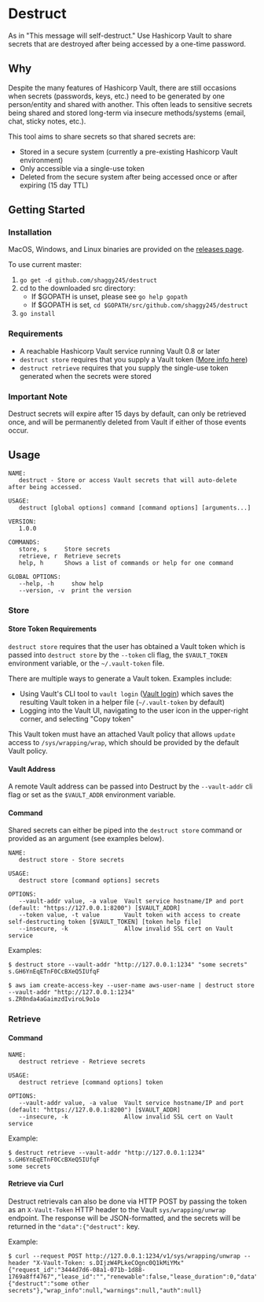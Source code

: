 # Destruct
As in "This message will self-destruct." Use Hashicorp Vault to share secrets that are destroyed after being accessed by a one-time password.

## Why
Despite the many features of Hashicorp Vault, there are still occasions when secrets (passwords, keys, etc.) need to be generated by one person/entity and shared with another. This often leads to sensitive secrets being shared and stored long-term via insecure methods/systems (email, chat, sticky notes, etc.).

This tool aims to share secrets so that shared secrets are:

* Stored in a secure system (currently a pre-existing Hashicorp Vault environment)
* Only accessible via a single-use token
* Deleted from the secure system after being accessed once or after expiring (15 day TTL)

## Getting Started
### Installation
MacOS, Windows, and Linux binaries are provided on the [releases page](https://github.com/shaggy245/destruct/releases).

To use current master:

1. `go get -d github.com/shaggy245/destruct`
2.  cd to the downloaded src directory:
    * If $GOPATH is unset, please see `go help gopath`
    * If $GOPATH is set, `cd $GOPATH/src/github.com/shaggy245/destruct`
3. `go install`

### Requirements
* A reachable Hashicorp Vault service running Vault 0.8 or later
* `destruct store` requires that you supply a Vault token ([More info here](#store-token-requirements))
* `destruct retrieve` requires that you supply the single-use token generated when the secrets were stored

### Important Note
Destruct secrets will expire after 15 days by default, can only be retrieved once, and will be permanently deleted from Vault if either of those events occur.

## Usage
```
NAME:
   destruct - Store or access Vault secrets that will auto-delete after being accessed.

USAGE:
   destruct [global options] command [command options] [arguments...]

VERSION:
   1.0.0

COMMANDS:
   store, s     Store secrets
   retrieve, r  Retrieve secrets
   help, h      Shows a list of commands or help for one command

GLOBAL OPTIONS:
   --help, -h     show help
   --version, -v  print the version
```

### Store
#### Store Token Requirements
`destruct store` requires that the user has obtained a Vault token which is passed into `destruct store` by the `--token` cli flag, the `$VAULT_TOKEN` environment variable, or the `~/.vault-token` file. 

There are multiple ways to generate a Vault token. Examples include:
* Using Vault's CLI tool to `vault login` ([Vault login](https://www.vaultproject.io/docs/commands/login.html)) which saves the resulting Vault token in a helper file  (`~/.vault-token` by default)
* Logging into the Vault UI, navigating to the user icon in the upper-right corner, and selecting "Copy token"

This Vault token must have an attached Vault policy that allows `update` access to `/sys/wrapping/wrap`, which should be provided by the default Vault policy.

#### Vault Address
A remote Vault address can be passed into Destruct by the `--vault-addr` cli flag or set as the `$VAULT_ADDR` environment variable.

#### Command
Shared secrets can either be piped into the `destruct store` command or provided as an argument (see examples below).
```
NAME:
   destruct store - Store secrets

USAGE:
   destruct store [command options] secrets

OPTIONS:
   --vault-addr value, -a value  Vault service hostname/IP and port (default: "https://127.0.0.1:8200") [$VAULT_ADDR]
   --token value, -t value       Vault token with access to create self-destructing token [$VAULT_TOKEN] [token help file]
   --insecure, -k                Allow invalid SSL cert on Vault service
```

Examples:
```
$ destruct store --vault-addr "http://127.0.0.1:1234" "some secrets"
s.GH6YnEqETnF0CcBXeQ5IUfqF

$ aws iam create-access-key --user-name aws-user-name | destruct store --vault-addr "http://127.0.0.1:1234"
s.ZR0nda4aGaimzdIviroL9o1o
```

### Retrieve
#### Command
```
NAME:
   destruct retrieve - Retrieve secrets

USAGE:
   destruct retrieve [command options] token

OPTIONS:
   --vault-addr value, -a value  Vault service hostname/IP and port (default: "https://127.0.0.1:8200") [$VAULT_ADDR]
   --insecure, -k                Allow invalid SSL cert on Vault service
```

Example:
```
$ destruct retrieve --vault-addr "http://127.0.0.1:1234" s.GH6YnEqETnF0CcBXeQ5IUfqF
some secrets
```

#### Retrieve via Curl
Destruct retrievals can also be done via HTTP POST by passing the token as an `X-Vault-Token` HTTP header to the Vault `sys/wrapping/unwrap` endpoint. The response will be JSON-formatted, and the secrets will be returned in the `"data":{"destruct":` key.

Example:
```
$ curl --request POST http://127.0.0.1:1234/v1/sys/wrapping/unwrap --header "X-Vault-Token: s.DIjzW4PLkeCOgnc0Q1kMiYMx"
{"request_id":"3444d7d6-08a1-071b-1d88-1769a8ff4767","lease_id":"","renewable":false,"lease_duration":0,"data":{"destruct":"some other secrets"},"wrap_info":null,"warnings":null,"auth":null}
```
